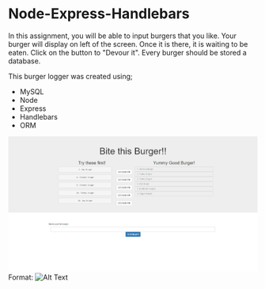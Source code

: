 # Node-Express-Handlebars

In this assignment, you will be able to input burgers that you like. Your burger will display on left of the screen. Once it is there, it is waiting to be eaten. Click on the button to "Devour it". Every burger should be stored a database. 

This burger logger was created using;
* MySQL
* Node
* Express
* Handlebars
* ORM 




![GitHub Logo](/images/burger10-15-19.png)
Format: ![Alt Text](url)